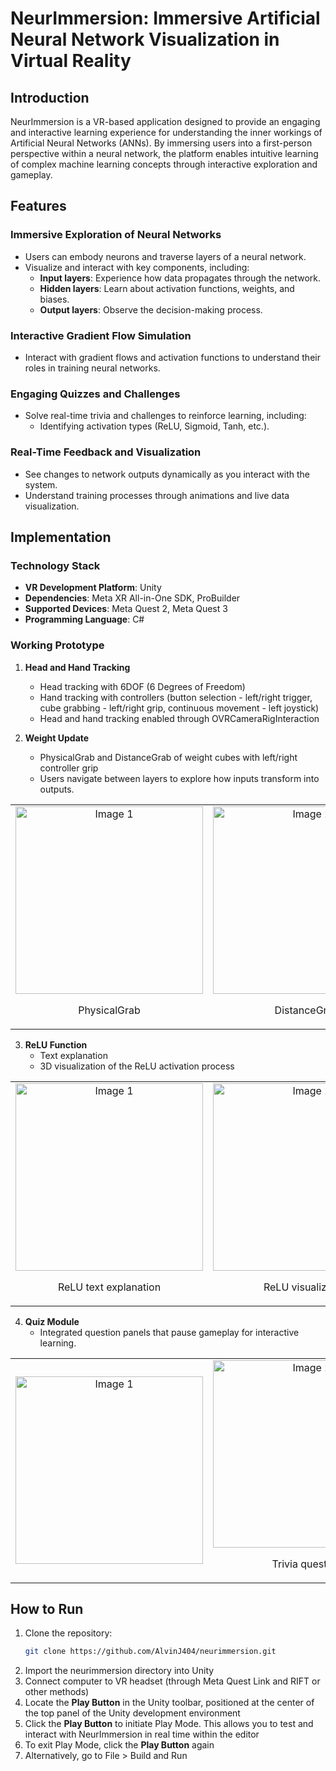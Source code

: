 # NeurImmersion: Immersive Artificial Neural Network Visualization in Virtual Reality

## Introduction
NeurImmersion is a VR-based application designed to provide an engaging and interactive learning experience for understanding the inner workings of Artificial Neural Networks (ANNs). By immersing users into a first-person perspective within a neural network, the platform enables intuitive learning of complex machine learning concepts through interactive exploration and gameplay.

## Features

### Immersive Exploration of Neural Networks
- Users can embody neurons and traverse layers of a neural network.
- Visualize and interact with key components, including:
  - **Input layers**: Experience how data propagates through the network.
  - **Hidden layers**: Learn about activation functions, weights, and biases.
  - **Output layers**: Observe the decision-making process.

### Interactive Gradient Flow Simulation
- Interact with gradient flows and activation functions to understand their roles in training neural networks.

### Engaging Quizzes and Challenges
- Solve real-time trivia and challenges to reinforce learning, including:
  - Identifying activation types (ReLU, Sigmoid, Tanh, etc.).

### Real-Time Feedback and Visualization
- See changes to network outputs dynamically as you interact with the system.
- Understand training processes through animations and live data visualization.

## Implementation

### Technology Stack
- **VR Development Platform**: Unity
- **Dependencies**: Meta XR All-in-One SDK, ProBuilder
- **Supported Devices**: Meta Quest 2, Meta Quest 3
- **Programming Language**: C#

### Working Prototype
1. **Head and Hand Tracking**
   - Head tracking with 6DOF (6 Degrees of Freedom)
   - Hand tracking with controllers (button selection - left/right trigger, cube grabbing - left/right grip, continuous movement - left joystick)
   - Head and hand tracking enabled through OVRCameraRigInteraction
     
2. **Weight Update**
   - PhysicalGrab and DistanceGrab of weight cubes with left/right controller grip
   - Users navigate between layers to explore how inputs transform into outputs.
  
<table>
  <tr>
    <td style="text-align: center; margin: 0 auto;">
      <img src="images/physical_grab.png" alt="Image 1" style="width: 300px;">
      <p>PhysicalGrab</p>
    </td>
    <td style="text-align: center;">
      <img src="images/distance_grab.png" alt="Image 2" style="width: 300px;">
      <p>DistanceGrab</p>
    </td>
  </tr>
</table>

3. **ReLU Function**
   - Text explanation
   - 3D visualization of the ReLU activation process

<table>
  <tr>
    <td style="text-align: center; margin: 0 auto;">
      <img src="images/relu_screen.png" alt="Image 1" style="width: 300px;">
      <p>ReLU text explanation</p>
    </td>
    <td style="text-align: center;">
      <img src="images/relu_demo.png" alt="Image 2" style="width: 300px;">
      <p>ReLU visualization</p>
    </td>
  </tr>
</table>

4. **Quiz Module**
   - Integrated question panels that pause gameplay for interactive learning.

<table>
  <tr>
    <td style="text-align: center; margin: 0 auto;">
      <img src="images/relu_screen.png" alt="Image 1" style="width: 300px;">
    </td>
    <td style="text-align: center;">
      <img src="images/relu_demo.png" alt="Image 2" style="width: 300px;">
      <p>Trivia question</p>
    </td>
  </tr>
</table>

## How to Run
1. Clone the repository:
   ```bash
   git clone https://github.com/AlvinJ404/neurimmersion.git
2. Import the neurimmersion directory into Unity
3. Connect computer to VR headset (through Meta Quest Link and RIFT or other methods)
4. Locate the **Play Button** in the Unity toolbar, positioned at the center of the top panel of the Unity development environment
5. Click the **Play Button** to initiate Play Mode. This allows you to test and interact with NeurImmersion in real time within the editor
6. To exit Play Mode, click the **Play Button** again
7. Alternatively, go to File > Build and Run
